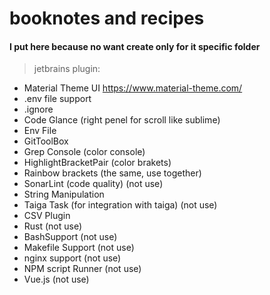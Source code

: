 # booknotes and recipes



#### I put here because no want create only for it specific folder
> jetbrains plugin:
- Material  Theme UI  https://www.material-theme.com/
- .env file support
- .ignore
- Code Glance  (right penel for scroll like sublime)
- Env File
- GitToolBox
- Grep Console (color console)
- HighlightBracketPair (color brakets)
- Rainbow brackets (the same, use together)
- SonarLint (code quality) (not use)
- String Manipulation
- Taiga Task (for integration with taiga) (not use)
- CSV Plugin
- Rust  (not use)
- BashSupport  (not use)
- Makefile Support  (not use)
- nginx support  (not use)
- NPM script Runner  (not use)
- Vue.js  (not use)
